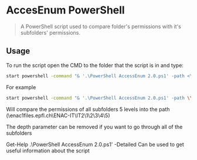 # AccesEnum PowerShell

> A PowerShell script used to compare folder's permissions with it's subfolders' permissions.

## Usage

To run the script open the CMD to the folder that the script is in and type:
``` bash
start powershell -command "& '.\PowerShell AccessEnum 2.0.ps1' -path <Your Path Here> -depth <Number of subfolders you want to go through>
```

For example
``` bash
start powershell -command "& '.\PowerShell AccessEnum 2.0.ps1' -path \\enac1files.epfl.ch\ENAC-IT\IT2 -depth 5
```
Will compare the permissions of all subfolders 5 levels into the path (\\enac1files.epfl.ch\ENAC-IT\IT2\1\2\3\4\5)

The depth parameter can be removed if you want to go through all of the subfolders

Get-Help .\PowerShell AccessEnum 2.0.ps1' -Detailed 
Can be used to get useful information about the script
